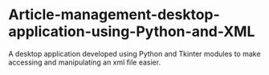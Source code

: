 # Article-management-desktop-application-using-Python-and-XML
A desktop application developed using Python and Tkinter modules to make accessing and manipulating an xml file easier.
